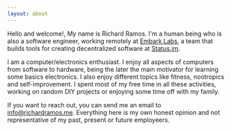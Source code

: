 ```yaml
---
layout: about
---
```


Hello and welcome!, My name is Richard Ramos. I'm a human being who is also a software engineer, working remotely at [Embark Labs](https://embarklabs.io), a team that builds tools for creating decentralized software at [Status.im](https://status.im). 

I am a computer/electronics enthusiast. I enjoy all aspects of computers from software to hardware, being the later the main motivator for learning some basics electronics. I also enjoy different topics like fitness, nootropics and self-improvement. I spent most of my free time in all these activities, working on random DIY projects or enjoying some time off with my family.

If you want to reach out, you can send me an email to [info@richardramos.me](mailto:info@richardramos.me).
Everything here is my own honest opinion and not representative of my past, present or future employeers. 
